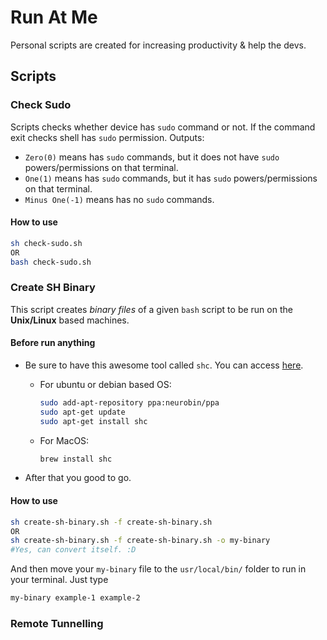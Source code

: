# Run At Me

Personal scripts are created for increasing productivity & help the devs.

## Scripts

### Check Sudo

Scripts checks whether device has `sudo` command or not. If the command exit checks shell has `sudo` permission.
Outputs:

- `Zero(0)` means has `sudo` commands, but it does not have `sudo` powers/permissions on that terminal.
- `One(1)` means has `sudo` commands, but it has `sudo` powers/permissions on that terminal.
- `Minus One(-1)` means has no `sudo` commands.

#### How to use

```bash
sh check-sudo.sh
OR
bash check-sudo.sh
```

### Create SH Binary

This script creates *binary files* of a given `bash` script to be run on the **Unix/Linux** based machines.

#### Before run anything

- Be sure to have this awesome tool called `shc`. You can access [here](https://github.com/neurobin/shc).
  - For ubuntu or debian based OS:

    ```bash
    sudo add-apt-repository ppa:neurobin/ppa
    sudo apt-get update
    sudo apt-get install shc
    ```

  - For MacOS:

    ```bash
    brew install shc
    ```

- After that you good to go.

#### How to use

```bash
sh create-sh-binary.sh -f create-sh-binary.sh
OR
sh create-sh-binary.sh -f create-sh-binary.sh -o my-binary
#Yes, can convert itself. :D
```

And then move your `my-binary` file to the `usr/local/bin/` folder to run in your terminal. Just type

```bash
my-binary example-1 example-2
```

### Remote Tunnelling

